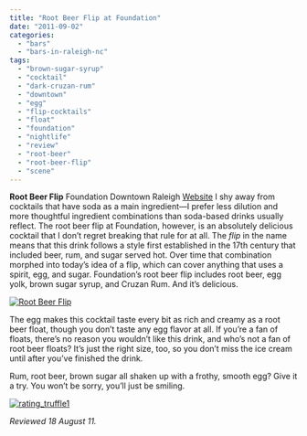 ```yaml
---
title: "Root Beer Flip at Foundation"
date: "2011-09-02"
categories: 
  - "bars"
  - "bars-in-raleigh-nc"
tags: 
  - "brown-sugar-syrup"
  - "cocktail"
  - "dark-cruzan-rum"
  - "downtown"
  - "egg"
  - "flip-cocktails"
  - "float"
  - "foundation"
  - "nightlife"
  - "review"
  - "root-beer"
  - "root-beer-flip"
  - "scene"
---
```


**Root Beer Flip** Foundation Downtown Raleigh [Website](http://foundationnc.com/) I shy away from cocktails that have soda as a main ingredient—I prefer less dilution and more thoughtful ingredient combinations than soda-based drinks usually reflect. The root beer flip at Foundation, however, is an absolutely delicious cocktail that I don’t regret breaking that rule for at all. The _flip_ in the name means that this drink follows a style first established in the 17th century that included beer, rum, and sugar served hot. Over time that combination morphed into today’s idea of a flip, which can cover anything that uses a spirit, egg, and sugar. Foundation’s root beer flip includes root beer, egg yolk, brown sugar syrup, and Cruzan Rum. And it’s delicious.

[![Root Beer Flip](http://s3.amazonaws.com/thegourmez-wpmedia/2011/09/rootbeerflip.jpg "rootbeerflip")](http://s3.amazonaws.com/thegourmez-wpmedia/2011/09/rootbeerflip.jpg)

The egg makes this cocktail taste every bit as rich and creamy as a root beer float, though you don’t taste any egg flavor at all. If you’re a fan of floats, there’s no reason you wouldn’t like this drink, and who’s not a fan of root beer floats? It’s just the right size, too, so you don’t miss the ice cream until after you’ve finished the drink.

Rum, root beer, brown sugar all shaken up with a frothy, smooth egg? Give it a try. You won’t be sorry, you’ll just be smiling.

[![](http://s3.amazonaws.com/thegourmez-wpmedia/2009/02/rating_truffle1.gif "rating_truffle1")](http://s3.amazonaws.com/thegourmez-wpmedia/2009/02/rating_truffle1.gif)

_Reviewed 18 August 11._
